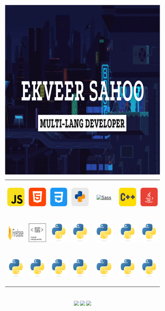
<img height="550px" width="1000px" src="./ga.gif"/>

<table align= "center">
  <tr>
     <td align="center" width="110" height="110">
      <a href="#macropower-tech" >
        <img src="./js.png" width="60" height="60" alt="React.js" />
      </a>
    </td>
    <td align="center"  width="110" height="110">
      <a href="#macropower-tech" >
        <img src="./html.png" width="60" height="60" alt="React Native" />
      </a>
    </td>
    <td align="center"  width="110" height="110">
      <a href="#macropower-tech">
        <img src="./css.png" width="60" height="60" alt="JavaScript" />
      </a>
    </td>
    <td align="center"  width="110" height="110">
      <a href="#macropower-tech">
        <img src="./py.png" width="60" height="60" alt="TypeScript" />
      </a>
    </td>
    <td align="center"  width="110" height="110">
      <a href="#macropower-tech">
        <img src="./c#.png" width="60" height="60" alt="Sass" />
      </a>
    </td>
     <td align="center" width="110" height="110">
      <a href="#macropower-tech">
        <img src="./cpp.png" width="60" height="60" alt="Git" />
      </a>
    </td>
       <td align="center"  width="110" height="110">
      <a href="#macropower-tech">
        <img src="./java.png" width="60" height="60" alt="Next.js" />
      </a>
    </td>
    </br>
     </tr>
  </tr>
    <tr>
    <td align="center"  width="60" height="60">
      <a href="#macropower-tech">
        <img src="./Firebase_Logo_Standard_Lockup.svg" width="48" height="48" alt="Firebase" />
      </a>
    </td>
    <td align="center"  width="110" height="110">
      <a href="#macropower-tech">
        <img src="./styled-components.svg" width="60" height="60" alt="FStyled-components" />
      </a>
    </td>
    <td align="center"  width="110" height="110">
      <a href="#macropower-tech">
        <img src="./python-original.svg" width="60" height="60" alt="Python" />
      </a>
    </td>
    <td align="center"  width="110" height="110">
      <a href="#macropower-tech">
        <img src="./python-original.svg" width="60" height="60" alt="Python" />
      </a>
    </td>
  <td align="center"  width="110" height="110">
      <a href="#macropower-tech">
        <img src="./python-original.svg" width="60" height="60" alt="Python" />
      </a>
    </td>
  <td align="center"  width="110" height="110">
      <a href="#macropower-tech">
        <img src="./python-original.svg" width="60" height="60" alt="Python" />
      </a>
    </td>
  <td align="center"  width="110" height="110">
      <a href="#macropower-tech">
        <img src="./python-original.svg" width="60" height="60" alt="Python" />
      </a>
    </td>
  <tr>
      <td align="center"  width="110" height="110">
      <a href="#macropower-tech">
        <img src="./python-original.svg" width="60" height="60" alt="Python" />
      </a>
    </td>
      <td align="center"  width="110" height="110">
      <a href="#macropower-tech">
        <img src="./python-original.svg" width="60" height="60" alt="Python" />
      </a>
    </td>
      <td align="center"  width="110" height="110">
      <a href="#macropower-tech">
        <img src="./python-original.svg" width="60" height="60" alt="Python" />
      </a>
    </td>
      <td align="center"  width="110" height="110">
      <a href="#macropower-tech">
        <img src="./python-original.svg" width="60" height="60" alt="Python" />
      </a>
    </td>
      <td align="center"  width="110" height="110">
      <a href="#macropower-tech">
        <img src="./python-original.svg" width="60" height="60" alt="Python" />
      </a>
    </td>
      <td align="center"  width="110" height="110">
      <a href="#macropower-tech">
        <img src="./python-original.svg" width="60" height="60" alt="Python" />
      </a>
    </td>
      <td align="center"  width="110" height="110">
      <a href="#macropower-tech">
        <img src="./python-original.svg" width="60" height="60" alt="Python" />
      </a>
    </td>
    </tr>
</table>
</br>

<p align="center">
  <img src="https://media3.giphy.com/media/ln7z2eWriiQAllfVcn/200w.webp" width="100">
  <img src="https://i.giphy.com/media/eNAsjO55tPbgaor7ma/200w.webp" width="100">
  <img src="https://i.giphy.com/media/IdyAQJVN2kVPNUrojM/200.webp" width="100">
</p>

  








